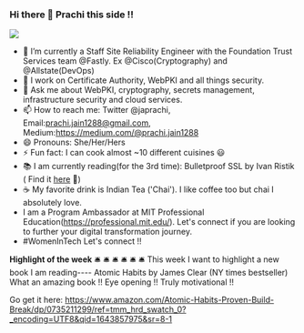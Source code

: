 ### Hi there 👋 Prachi this side !!

<img src='https://avataaars.io/?avatarStyle=Circle&topType=LongHairStraightStrand&accessoriesType=Prescription01&hairColor=Black&facialHairType=Blank&clotheType=BlazerShirt&eyeType=Side&eyebrowType=DefaultNatural&mouthType=Default&skinColor=Light'
/>

- 🔭 I’m currently a Staff Site Reliability Engineer with the Foundation Trust Services team @Fastly. Ex @Cisco(Cryptography) and @Allstate(DevOps)
- 👯 I work on Certificate Authority, WebPKI and all things security.
- 💬 Ask me about WebPKI, cryptography, secrets management, infrastructure security and cloud services.
- 📫 How to reach me: Twitter @japrachi, Email:prachi.jain1288@gmail.com, Medium:https://medium.com/@prachi.jain1288
- 😄 Pronouns: She/Her/Hers
- ⚡ Fun fact: I can cook almost ~10 different cuisines :smiley:
- 📚 I am currently reading(for the 3rd time): Bulletproof SSL by Ivan Ristik ( Find it [here](https://www.feistyduck.com/books/bulletproof-tls-and-pki/) 🙂)
- ☕️ My favorite drink is Indian Tea ('Chai'). I like coffee too but chai I absolutely love.
- I am a Program Ambassador at MIT Professional Education(https://professional.mit.edu/). Let's connect if you are looking to further your digital transformation journey.
- #WomenInTech Let's connect !!

**Highlight of the week**
:bellhop_bell: :bellhop_bell: :bellhop_bell: :bellhop_bell: :bellhop_bell: :bellhop_bell:
This week I want to highlight a new book I am reading---- Atomic Habits by James Clear (NY times bestseller)
What an amazing book !! Eye opening !! Truly motivational !!

Go get it here:
https://www.amazon.com/Atomic-Habits-Proven-Build-Break/dp/0735211299/ref=tmm_hrd_swatch_0?_encoding=UTF8&qid=1643857975&sr=8-1
